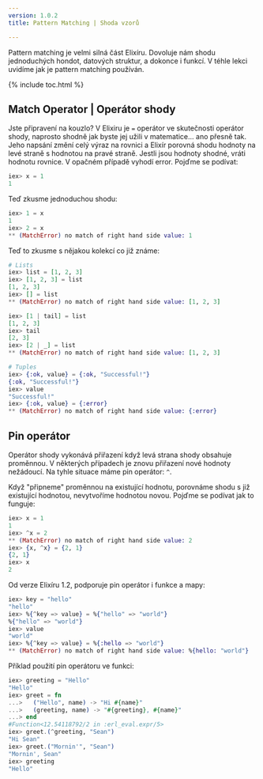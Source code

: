 ```yaml
---
version: 1.0.2
title: Pattern Matching | Shoda vzorů

---
```


Pattern matching je velmi silná část Elixíru. Dovoluje nám shodu jednoduchých hondot, datových struktur, a dokonce i funkcí.
V téhle lekci uvidíme jak je pattern matching používán.

{% include toc.html %}

## Match Operator | Operátor shody

Jste připravení na kouzlo? V Elixiru je `=` operátor ve skutečnosti operátor shody, naprosto shodně jak byste jej užili v matematice... ano přesně tak. Jeho napsání změní celý výraz na rovnici a Elixír porovná shodu hodnoty na levé straně s hodnotou na pravé straně. Jestli jsou hodnoty shodné, vráti hodnotu rovnice. V opačném případě vyhodí error. Pojďme se podívat:

```elixir
iex> x = 1
1
```

Teď zkusme jednoduchou shodu:

```elixir
iex> 1 = x
1
iex> 2 = x
** (MatchError) no match of right hand side value: 1
```

Teď to zkusme s nějakou kolekcí co již známe:

```elixir
# Lists
iex> list = [1, 2, 3]
iex> [1, 2, 3] = list
[1, 2, 3]
iex> [] = list
** (MatchError) no match of right hand side value: [1, 2, 3]

iex> [1 | tail] = list
[1, 2, 3]
iex> tail
[2, 3]
iex> [2 | _] = list
** (MatchError) no match of right hand side value: [1, 2, 3]

# Tuples
iex> {:ok, value} = {:ok, "Successful!"}
{:ok, "Successful!"}
iex> value
"Successful!"
iex> {:ok, value} = {:error}
** (MatchError) no match of right hand side value: {:error}
```

## Pin operátor

Operátor shody vykonává přiřazení když levá strana shody obsahuje proměnnou.
V některých případech je znovu přiřazení nové hodnoty nežádoucí.
Na tyhle situace máme pin operátor: `^`.

Když "připneme" proměnnou na existující hodnotu, porovnáme shodu s již existující hodnotou, nevytvoříme hodnotou novou.
Pojďme se podívat jak to funguje:

```elixir
iex> x = 1
1
iex> ^x = 2
** (MatchError) no match of right hand side value: 2
iex> {x, ^x} = {2, 1}
{2, 1}
iex> x
2
```

Od verze Elixíru 1.2, podporuje pin operátor i funkce a mapy:

```elixir
iex> key = "hello"
"hello"
iex> %{^key => value} = %{"hello" => "world"}
%{"hello" => "world"}
iex> value
"world"
iex> %{^key => value} = %{:hello => "world"}
** (MatchError) no match of right hand side value: %{hello: "world"}
```

Příklad použití pin operátoru ve funkci:

```elixir
iex> greeting = "Hello"
"Hello"
iex> greet = fn
...>   ("Hello", name) -> "Hi #{name}"
...>   (greeting, name) -> "#{greeting}, #{name}"
...> end
#Function<12.54118792/2 in :erl_eval.expr/5>
iex> greet.(^greeting, "Sean")
"Hi Sean"
iex> greet.("Mornin'", "Sean")
"Mornin', Sean"
iex> greeting
"Hello"
```

